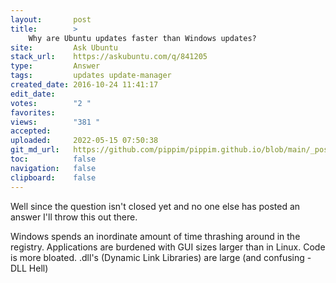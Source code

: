 ```yaml
---
layout:       post
title:        >
    Why are Ubuntu updates faster than Windows updates?
site:         Ask Ubuntu
stack_url:    https://askubuntu.com/q/841205
type:         Answer
tags:         updates update-manager
created_date: 2016-10-24 11:41:17
edit_date:    
votes:        "2 "
favorites:    
views:        "381 "
accepted:     
uploaded:     2022-05-15 07:50:38
git_md_url:   https://github.com/pippim/pippim.github.io/blob/main/_posts/2016/2016-10-24-Why-are-Ubuntu-updates-faster-than-Windows-updates_.md
toc:          false
navigation:   false
clipboard:    false
---
```


Well since the question isn't closed yet and no one else has posted an answer I'll throw this out there.

Windows spends an inordinate amount of time thrashing around in the registry. Applications are burdened with GUI sizes larger than in Linux. Code is more bloated. .dll's (Dynamic Link Libraries) are large (and confusing - DLL Hell)
